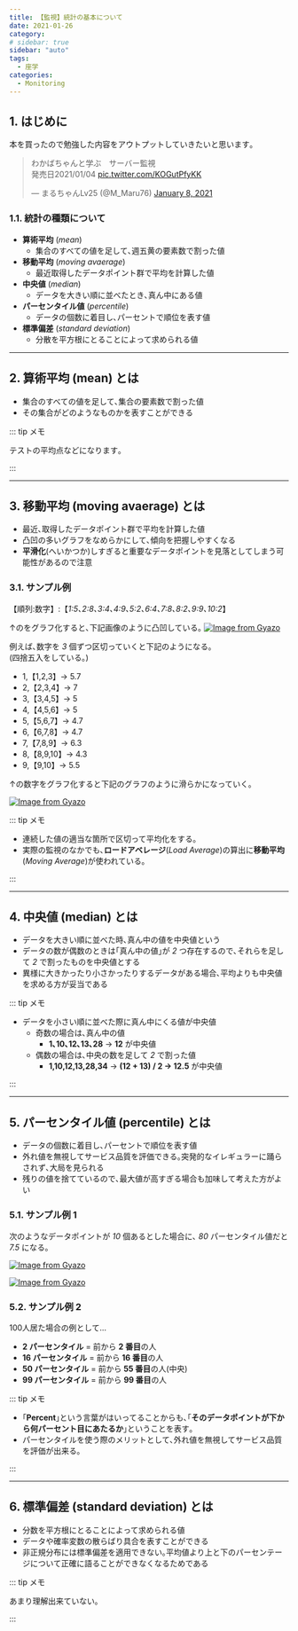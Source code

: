```yaml
---
title: 【監視】統計の基本について
date: 2021-01-26
category:
# sidebar: true
sidebar: "auto"
tags:
  - 座学
categories:
  - Monitoring
---
```


## 1. はじめに

本を買ったので勉強した内容をアウトプットしていきたいと思います｡

<blockquote class="twitter-tweet"><p lang="ja" dir="ltr">わかばちゃんと学ぶ　サーバー監視<br>発売日2021/01/04 <a href="https://t.co/KOGutPfyKK">pic.twitter.com/KOGutPfyKK</a></p>&mdash; まるちゃんLv25 (@M_Maru76) <a href="https://twitter.com/M_Maru76/status/1347444195556876289?ref_src=twsrc%5Etfw">January 8, 2021</a></blockquote> <script async src="https://platform.twitter.com/widgets.js" charset="utf-8"></script>

### 1.1. 統計の種類について

- **算術平均** (*mean*)
  - 集合のすべての値を足して､週五黄の要素数で割った値
- **移動平均** (*moving avaerage*)
  - 最近取得したデータポイント群で平均を計算した値
- **中央値** (*median*)
  - データを大きい順に並べたとき､真ん中にある値
- **パーセンタイル値** (*percentile*)
  - データの個数に着目し､パーセントで順位を表す値
- **標準偏差** (*standard deviation*)
  - 分散を平方根にとることによって求められる値

---

## 2. 算術平均 (mean) とは

- 集合のすべての値を足して､集合の要素数で割った値
- その集合がどのようなものかを表すことができる

::: tip メモ

テストの平均点などになります｡

:::

---

## 3. 移動平均 (moving avaerage) とは

- 最近､取得したデータポイント群で平均を計算した値
- 凸凹の多いグラフをなめらかにして､傾向を把握しやすくなる
- **平滑化**(へいかつか)しすぎると重要なデータポイントを見落としてしまう可能性があるので注意

### 3.1. サンプル例

【順列:数字】:【*1:5､2:8､3:4､4:9､5:2､6:4､7:8､8:2､9:9､10:2*】

↑のをグラフ化すると､下記画像のように凸凹している｡
[![Image from Gyazo](https://i.gyazo.com/abf07dcddfec29458d07a38ee346ad9e.png)](https://gyazo.com/abf07dcddfec29458d07a38ee346ad9e)

例えば､数字を *3* 個ずつ区切っていくと下記のようになる｡</br>
(四捨五入をしている｡)

- 1,【1,2,3】-> 5.7
- 2,【2,3,4】-> 7
- 3,【3,4,5】-> 5
- 4,【4,5,6】-> 5
- 5,【5,6,7】-> 4.7
- 6,【6,7,8】-> 4.7
- 7,【7,8,9】-> 6.3
- 8,【8,9,10】-> 4.3
- 9,【9,10】-> 5.5

↑の数字をグラフ化すると下記のグラフのように滑らかになっていく｡

[![Image from Gyazo](https://i.gyazo.com/8dcc0e9d2670e9eb1c8d5caf981ac31a.png)](https://gyazo.com/8dcc0e9d2670e9eb1c8d5caf981ac31a)

::: tip メモ

- 連続した値の適当な箇所で区切って平均化をする｡
- 実際の監視のなかでも､**ロードアベレージ**(*Load Average*)の算出に**移動平均**(*Moving Average*)が使われている｡

:::

---

## 4. 中央値 (median) とは

- データを大きい順に並べた時､真ん中の値を中央値という
- データの数が偶数のときは｢真ん中の値｣が *2* つ存在するので､それらを足して *2* で割ったものを中央値とする
- 異様に大きかったり小さかったりするデータがある場合､平均よりも中央値を求める方が妥当である

::: tip メモ

- データを小さい順に並べた際に真ん中にくる値が中央値
  - 奇数の場合は､真ん中の値
    - **1､10､12､13､28** -> **12** が中央値
  - 偶数の場合は､中央の数を足して *2* で割った値
    - **1,10,12,13,28,34** -> **(12 + 13) / 2 -> 12.5** が中央値

:::

---

## 5. パーセンタイル値 (percentile) とは

- データの個数に着目し､パーセントで順位を表す値
- 外れ値を無視してサービス品質を評価できる｡突発的なイレギュラーに踊らされず､大局を見られる
- 残りの値を捨てているので､最大値が高すぎる場合も加味して考えた方がよい

### 5.1. サンプル例 1

次のようなデータポイントが *10* 個あるとした場合に､ *80* パーセンタイル値だと *7.5* になる｡

[![Image from Gyazo](https://i.gyazo.com/f004bb5523336025ce65b52d89232580.png)](https://gyazo.com/f004bb5523336025ce65b52d89232580)

[![Image from Gyazo](https://i.gyazo.com/4d42044d62781cb3a93cdc45843efe55.png)](https://gyazo.com/4d42044d62781cb3a93cdc45843efe55)

### 5.2. サンプル例 2

100人居た場合の例として...

- **2 パーセンタイル** = 前から **2 番目**の人
- **16 パーセンタイル** = 前から **16 番目**の人
- **50 パーセンタイル** = 前から **55 番目**の人(中央)
- **99 パーセンタイル** = 前から **99 番目**の人

::: tip メモ

- ｢**Percent**｣という言葉がはいってることからも､｢**そのデータポイントが下から何パーセント目にあたるか**｣ということを表す｡
- パーセンタイルを使う際のメリットとして､外れ値を無視してサービス品質を評価が出来る｡

:::

---

## 6. 標準偏差 (standard deviation) とは

- 分数を平方根にとることによって求められる値
- データや確率変数の散らばり具合を表すことができる
- 非正規分布には標準偏差を適用できない｡平均値より上と下のパーセンテージについて正確に語ることができなくなるためである

::: tip メモ

あまり理解出来ていない｡

:::
